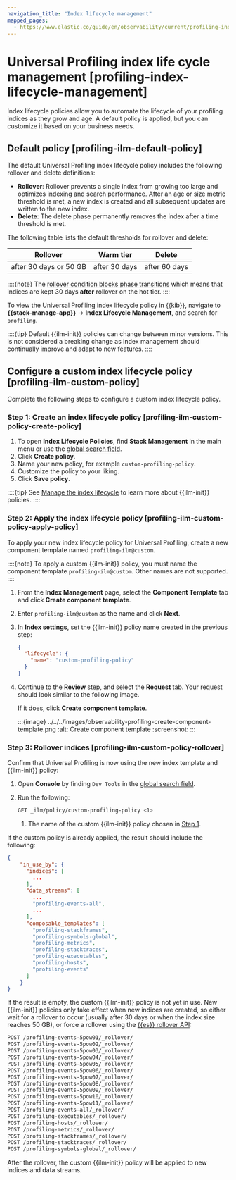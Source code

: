 ```yaml
---
navigation_title: "Index lifecycle management"
mapped_pages:
  - https://www.elastic.co/guide/en/observability/current/profiling-index-lifecycle-management.html
---
```




# Universal Profiling index life cycle management [profiling-index-lifecycle-management]


Index lifecycle policies allow you to automate the lifecycle of your profiling indices as they grow and age. A default policy is applied, but you can customize it based on your business needs.


## Default policy [profiling-ilm-default-policy]

The default Universal Profiling index lifecycle policy includes the following rollover and delete definitions:

* **Rollover**: Rollover prevents a single index from growing too large and optimizes indexing and search performance. After an age or size metric threshold is met, a new index is created and all subsequent updates are written to the new index.
* **Delete**: The delete phase permanently removes the index after a time threshold is met.

The following table lists the default thresholds for rollover and delete:

| Rollover | Warm tier | Delete |
| --- | --- | --- |
| after 30 days or 50 GB | after 30 days | after 60 days |

::::{note}
The [rollover condition blocks phase transitions](elasticsearch://reference/elasticsearch/index-lifecycle-actions/ilm-rollover.md#_rollover_condition_blocks_phase_transition) which means that indices are kept 30 days **after** rollover on the hot tier.
::::


To view the Universal Profiling index lifecycle policy in {{kib}}, navigate to **{{stack-manage-app}}** → **Index Lifecycle Management**, and search for `profiling`.

::::{tip}
Default {{ilm-init}} policies can change between minor versions. This is not considered a breaking change as index management should continually improve and adapt to new features.
::::



## Configure a custom index lifecycle policy [profiling-ilm-custom-policy]

Complete the following steps to configure a custom index lifecycle policy.


### Step 1: Create an index lifecycle policy [profiling-ilm-custom-policy-create-policy]

1. To open **Index Lifecycle Policies**, find **Stack Management** in the main menu or use the [global search field](/explore-analyze/find-and-organize/find-apps-and-objects.md).
2. Click **Create policy**.
3. Name your new policy, for example `custom-profiling-policy`.
4. Customize the policy to your liking.
5. Click **Save policy**.

::::{tip}
See [Manage the index lifecycle](../../../manage-data/lifecycle/index-lifecycle-management.md) to learn more about {{ilm-init}} policies.
::::



### Step 2: Apply the index lifecycle policy [profiling-ilm-custom-policy-apply-policy]

To apply your new index lifecycle policy for Universal Profiling, create a new component template named `profiling-ilm@custom`.

::::{note}
To apply a custom {{ilm-init}} policy, you must name the component template `profiling-ilm@custom`. Other names are not supported.
::::


1. From the **Index Management** page, select the **Component Template** tab and click **Create component template**.
2. Enter `profiling-ilm@custom` as the name and click **Next**.
3. In **Index settings**, set the {{ilm-init}} policy name created in the previous step:

    ```json
    {
      "lifecycle": {
        "name": "custom-profiling-policy"
      }
    }
    ```

4. Continue to the **Review** step, and select the **Request** tab. Your request should look similar to the following image.

    If it does, click **Create component template**.

    :::{image} ../../../images/observability-profiling-create-component-template.png
    :alt: Create component template
    :screenshot:
    :::



### Step 3: Rollover indices [profiling-ilm-custom-policy-rollover]

Confirm that Universal Profiling is now using the new index template and {{ilm-init}} policy:

1. Open **Console** by finding `Dev Tools` in the [global search field](/explore-analyze/find-and-organize/find-apps-and-objects.md).
2. Run the following:

    ```bash
    GET _ilm/policy/custom-profiling-policy <1>
    ```

    1. The name of the custom {{ilm-init}} policy chosen in [Step 1](#profiling-ilm-custom-policy-create-policy).


If the custom policy is already applied, the result should include the following:

```json
{
    "in_use_by": {
      "indices": [
        ...
      ],
      "data_streams": [
        ...
        "profiling-events-all",
        ...
      ],
      "composable_templates": [
        "profiling-stackframes",
        "profiling-symbols-global",
        "profiling-metrics",
        "profiling-stacktraces",
        "profiling-executables",
        "profiling-hosts",
        "profiling-events"
      ]
    }
}
```

If the result is empty, the custom {{ilm-init}} policy is not yet in use. New {{ilm-init}} policies only take effect when new indices are created, so either wait for a rollover to occur (usually after 30 days or when the index size reaches 50 GB), or force a rollover using the [{{es}} rollover API](https://www.elastic.co/docs/api/doc/elasticsearch/operation/operation-indices-rollover):

```bash
POST /profiling-events-5pow01/_rollover/
POST /profiling-events-5pow02/_rollover/
POST /profiling-events-5pow03/_rollover/
POST /profiling-events-5pow04/_rollover/
POST /profiling-events-5pow05/_rollover/
POST /profiling-events-5pow06/_rollover/
POST /profiling-events-5pow07/_rollover/
POST /profiling-events-5pow08/_rollover/
POST /profiling-events-5pow09/_rollover/
POST /profiling-events-5pow10/_rollover/
POST /profiling-events-5pow11/_rollover/
POST /profiling-events-all/_rollover/
POST /profiling-executables/_rollover/
POST /profiling-hosts/_rollover/
POST /profiling-metrics/_rollover/
POST /profiling-stackframes/_rollover/
POST /profiling-stacktraces/_rollover/
POST /profiling-symbols-global/_rollover/
```

After the rollover, the custom {{ilm-init}} policy will be applied to new indices and data streams.
